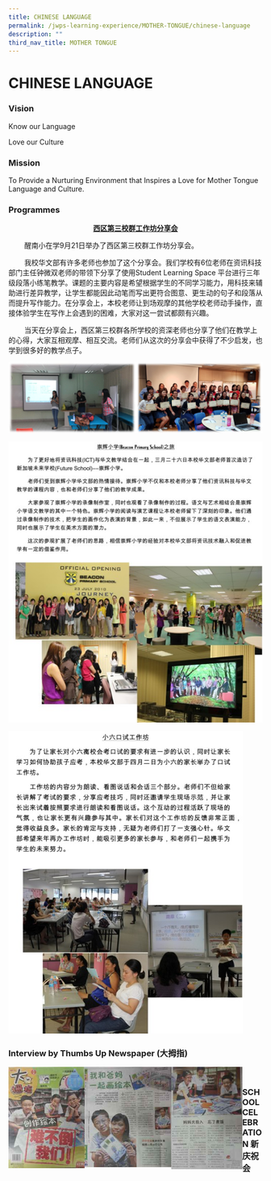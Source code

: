 ```yaml
---
title: CHINESE LANGUAGE
permalink: /jwps-learning-experience/MOTHER-TONGUE/chinese-language
description: ""
third_nav_title: MOTHER TONGUE
---
```

# CHINESE LANGUAGE
### Vision

Know our Language

Love our Culture

### Mission

To Provide a Nurturing Environment that Inspires a Love for Mother Tongue Language and Culture.

### Programmes


<p style="text-align: center;"> <b><u> 西区第三校群工作坊分享会 </u></b></p>


        醒南小在学9月21日举办了西区第三校群工作坊分享会。  
  
        我校华文部有许多老师也参加了这个分享会。我们学校有6位老师在资讯科技部门主任钟微双老师的带领下分享了使用Student Learning Space 平台进行三年级段落小练笔教学。课题的主要内容是希望根据学生的不同学习能力，用科技来辅助进行差异教学，让学生都能因此动笔而写出更符合图意、更生动的句子和段落从而提升写作能力。在分享会上，本校老师让到场观摩的其他学校老师动手操作，直接体验学生在写作上会遇到的困难，大家对这一尝试都颇有兴趣。      
  
        当天在分享会上，西区第三校群各所学校的资深老师也分享了他们在教学上的心得，大家互相观摩、相互交流。老师们从这次的分享会中获得了不少启发，也学到很多好的教学点子。
				
![](/images/JWPS%20LEARNING%20EXPERIENCE/Mother%20Tongue/Chinese%20Language/Sharing2018.png)

![](/images/JWPS%20LEARNING%20EXPERIENCE/Mother%20Tongue/Chinese%20Language/CL%20Dept_Beacon%20Pri%20Trip_26%20March%202013.jpg)

![](/images/JWPS%20LEARNING%20EXPERIENCE/Mother%20Tongue/Chinese%20Language/CL%20Dept_P6%20Parents%20Workshop_2%20April%2013.jpg)

### Interview by Thumbs Up Newspaper (大拇指)

<img src="/images/JWPS%20LEARNING%20EXPERIENCE/Mother%20Tongue/Chinese%20Language/tn_Chinese%20Thumb1_jpg_2.jpg"
     style="width:30%; float: left">
		 
<img src="/images/JWPS%20LEARNING%20EXPERIENCE/Mother%20Tongue/Chinese%20Language/tn_Chinese%20Thumb2_jpg_2.jpg"
     style="width:34%; float: left">		 

<img src="/images/JWPS%20LEARNING%20EXPERIENCE/Mother%20Tongue/Chinese%20Language/tn_Chinese%20Thumb3_jpg_2.jpg"
     style="width:28%; float: left">
		 
<br>

### SCHOOL CELEBRATION 新庆祝会

